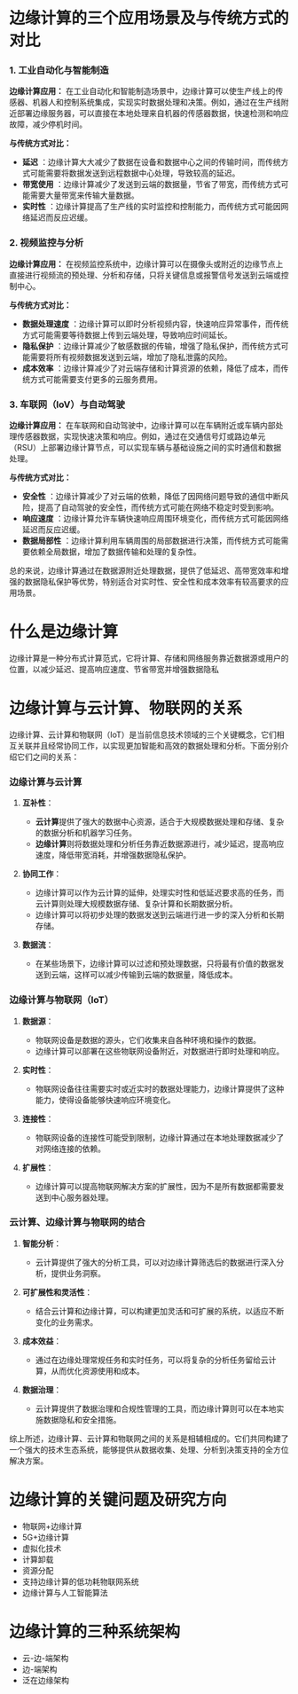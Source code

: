 # 边缘计算的三个应用场景及与传统方式的对比

### 1. 工业自动化与智能制造

**边缘计算应用：**
在工业自动化和智能制造场景中，边缘计算可以使生产线上的传感器、机器人和控制系统集成，实现实时数据处理和决策。例如，通过在生产线附近部署边缘服务器，可以直接在本地处理来自机器的传感器数据，快速检测和响应故障，减少停机时间。

**与传统方式对比：**

* **延迟** ：边缘计算大大减少了数据在设备和数据中心之间的传输时间，而传统方式可能需要将数据发送到远程数据中心处理，导致较高的延迟。
* **带宽使用** ：边缘计算减少了发送到云端的数据量，节省了带宽，而传统方式可能需要大量带宽来传输大量数据。
* **实时性** ：边缘计算提高了生产线的实时监控和控制能力，而传统方式可能因网络延迟而反应迟缓。

### 2. 视频监控与分析

**边缘计算应用：**
在视频监控系统中，边缘计算可以在摄像头或附近的边缘节点上直接进行视频流的预处理、分析和存储，只将关键信息或报警信号发送到云端或控制中心。

**与传统方式对比：**

* **数据处理速度** ：边缘计算可以即时分析视频内容，快速响应异常事件，而传统方式可能需要等待数据上传到云端处理，导致响应时间延长。
* **隐私保护** ：边缘计算减少了敏感数据的传输，增强了隐私保护，而传统方式可能需要将所有视频数据发送到云端，增加了隐私泄露的风险。
* **成本效率** ：边缘计算减少了对云端存储和计算资源的依赖，降低了成本，而传统方式可能需要支付更多的云服务费用。

### 3. 车联网（IoV）与自动驾驶

**边缘计算应用：**
在车联网和自动驾驶中，边缘计算可以在车辆附近或车辆内部处理传感器数据，实现快速决策和响应。例如，通过在交通信号灯或路边单元（RSU）上部署边缘计算节点，可以实现车辆与基础设施之间的实时通信和数据处理。

**与传统方式对比：**

* **安全性** ：边缘计算减少了对云端的依赖，降低了因网络问题导致的通信中断风险，提高了自动驾驶的安全性，而传统方式可能在网络不稳定时受到影响。
* **响应速度** ：边缘计算允许车辆快速响应周围环境变化，而传统方式可能因网络延迟而反应迟缓。
* **数据局部性** ：边缘计算利用车辆周围的局部数据进行决策，而传统方式可能需要依赖全局数据，增加了数据传输和处理的复杂性。

总的来说，边缘计算通过在数据源附近处理数据，提供了低延迟、高带宽效率和增强的数据隐私保护等优势，特别适合对实时性、安全性和成本效率有较高要求的应用场景。

# 什么是边缘计算

边缘计算是一种分布式计算范式，它将计算、存储和网络服务靠近数据源或用户的位置，以减少延迟、提高响应速度、节省带宽并增强数据隐私

# 边缘计算与云计算、物联网的关系

边缘计算、云计算和物联网（IoT）是当前信息技术领域的三个关键概念，它们相互关联并且经常协同工作，以实现更加智能和高效的数据处理和分析。下面分别介绍它们之间的关系：

### 边缘计算与云计算

1. **互补性**：

   - **云计算**提供了强大的数据中心资源，适合于大规模数据处理和存储、复杂的数据分析和机器学习任务。
   - **边缘计算**则将数据处理和分析任务靠近数据源进行，减少延迟，提高响应速度，降低带宽消耗，并增强数据隐私保护。
2. **协同工作**：

   - 边缘计算可以作为云计算的延伸，处理实时性和低延迟要求高的任务，而云计算则处理大规模数据存储、复杂计算和长期数据分析。
   - 边缘计算可以将初步处理的数据发送到云端进行进一步的深入分析和长期存储。
3. **数据流**：

   - 在某些场景下，边缘计算可以过滤和预处理数据，只将最有价值的数据发送到云端，这样可以减少传输到云端的数据量，降低成本。

### 边缘计算与物联网（IoT）

1. **数据源**：

   - 物联网设备是数据的源头，它们收集来自各种环境和操作的数据。
   - 边缘计算可以部署在这些物联网设备附近，对数据进行即时处理和响应。
2. **实时性**：

   - 物联网设备往往需要实时或近实时的数据处理能力，边缘计算提供了这种能力，使得设备能够快速响应环境变化。
3. **连接性**：

   - 物联网设备的连接性可能受到限制，边缘计算通过在本地处理数据减少了对网络连接的依赖。
4. **扩展性**：

   - 边缘计算可以提高物联网解决方案的扩展性，因为不是所有数据都需要发送到中心服务器处理。

### 云计算、边缘计算与物联网的结合

1. **智能分析**：

   - 云计算提供了强大的分析工具，可以对边缘计算筛选后的数据进行深入分析，提供业务洞察。
2. **可扩展性和灵活性**：

   - 结合云计算和边缘计算，可以构建更加灵活和可扩展的系统，以适应不断变化的业务需求。
3. **成本效益**：

   - 通过在边缘处理常规任务和实时任务，可以将复杂的分析任务留给云计算，从而优化资源使用和成本。
4. **数据治理**：

   - 云计算提供了数据治理和合规性管理的工具，而边缘计算则可以在本地实施数据隐私和安全措施。

综上所述，边缘计算、云计算和物联网之间的关系是相辅相成的。它们共同构建了一个强大的技术生态系统，能够提供从数据收集、处理、分析到决策支持的全方位解决方案。

# 边缘计算的关键问题及研究方向

* 物联网+边缘计算
* 5G+边缘计算
* 虚拟化技术
* 计算卸载
* 资源分配
* 支持边缘计算的低功耗物联网系统
* 边缘计算与人工智能算法

# 边缘计算的三种系统架构

* 云-边-端架构
* 边-端架构
* 泛在边缘架构
